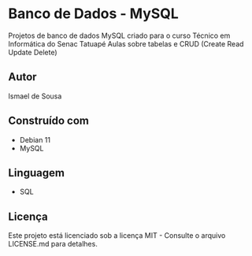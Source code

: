 # Banco de Dados - MySQL

Projetos de banco de dados MySQL criado para o curso Técnico em Informática do Senac Tatuapé
Aulas sobre tabelas e CRUD (Create Read Update Delete)

## Autor
Ismael de Sousa

## Construído com
* Debian 11
* MySQL

## Linguagem
* SQL

## Licença
Este projeto está licenciado sob a licença MIT - Consulte o arquivo LICENSE.md para detalhes.
